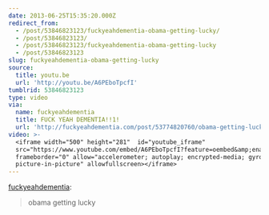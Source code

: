```yaml
---
date: 2013-06-25T15:35:20.000Z
redirect_from:
  - /post/53846823123/fuckyeahdementia-obama-getting-lucky/
  - /post/53846823123/
  - /post/53846823123/fuckyeahdementia-obama-getting-lucky
  - /post/53846823123
slug: fuckyeahdementia-obama-getting-lucky
source:
  title: youtu.be
  url: 'http://youtu.be/A6PEboTpcfI'
tumblrid: 53846823123
type: video
via:
  name: fuckyeahdementia
  title: FUCK YEAH DEMENTIA!!1!
  url: 'http://fuckyeahdementia.com/post/53774820760/obama-getting-lucky'
video: >-
  <iframe width="500" height="281"  id="youtube_iframe"
  src="https://www.youtube.com/embed/A6PEboTpcfI?feature=oembed&amp;enablejsapi=1&amp;origin=https://safe.txmblr.com&amp;wmode=opaque"
  frameborder="0" allow="accelerometer; autoplay; encrypted-media; gyroscope;
  picture-in-picture" allowfullscreen></iframe>
---
```

<p><a href="http://fuckyeahdementia.com/post/53774820760/obama-getting-lucky" class="tumblr_blog">fuckyeahdementia</a>:</p>

<blockquote><p>obama getting lucky</p></blockquote>
